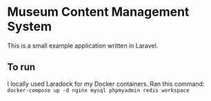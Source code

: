 # Museum Content Management System

This is a small example application written in Laravel.

## To run
I locally used Laradock for my Docker containers.
Ran this command:
`docker-compose up -d nginx mysql phpmyadmin redis workspace`